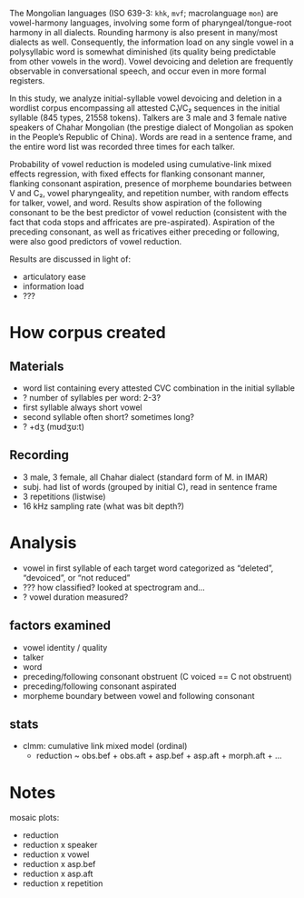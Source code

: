 
The Mongolian languages (ISO 639-3: `khk`, `mvf`; macrolanguage `mon`) are vowel-harmony languages, involving some form of pharyngeal/tongue-root harmony in all dialects. Rounding harmony is also present in many/most dialects as well. Consequently, the information load on any single vowel in a polysyllabic word is somewhat diminished (its quality being predictable from other vowels in the word). Vowel devoicing and deletion are frequently observable in conversational speech, and occur even in more formal registers.

In this study, we analyze initial-syllable vowel devoicing and deletion in a wordlist corpus encompassing all attested C₁VC₂ sequences in the initial syllable (845 types, 21558 tokens). Talkers are 3 male and 3 female native speakers of Chahar Mongolian (the prestige dialect of Mongolian as spoken in the People’s Republic of China). Words are read in a sentence frame, and the entire word list was recorded three times for each talker.

Probability of vowel reduction is modeled using cumulative-link mixed effects regression, with fixed effects for flanking consonant manner, flanking consonant aspiration, presence of morpheme boundaries between V and C₂, vowel pharyngeality, and repetition number, with random effects for talker, vowel, and word. Results show aspiration of the following consonant to be the best predictor of vowel reduction (consistent with the fact that coda stops and affricates are pre-aspirated). Aspiration of the preceding consonant, as well as fricatives either preceding or following, were also good predictors of vowel reduction.

Results are discussed in light of:
- articulatory ease
- information load
- ???

# How corpus created

## Materials
- word list containing every attested CVC combination in the initial syllable
- ? number of syllables per word: 2-3?
- first syllable always short vowel
- second syllable often short? sometimes long?
- ? +dʒ (mʊdʒʊ:t)

## Recording
- 3 male, 3 female, all Chahar dialect (standard form of M. in IMAR)
- subj. had list of words (grouped by initial C), read in sentence frame
- 3 repetitions (listwise)
- 16 kHz sampling rate (what was bit depth?)

# Analysis
- vowel in first syllable of each target word categorized as “deleted”, “devoiced”, or “not reduced”
- ??? how classified?  looked at spectrogram and...
- ? vowel duration measured?

## factors examined
- vowel identity / quality
- talker
- word
- preceding/following consonant obstruent (C voiced == C not obstruent)
- preceding/following consonant aspirated
- morpheme boundary between vowel and following consonant

## stats
- clmm: cumulative link mixed model (ordinal)
    - reduction ~ obs.bef + obs.aft + asp.bef + asp.aft + morph.aft + ...

# Notes
mosaic plots:
- reduction
- reduction x speaker
- reduction x vowel
- reduction x asp.bef
- reduction x asp.aft
- reduction x repetition
